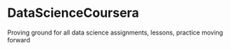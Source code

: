 # DataScienceCoursera
Proving ground for all data science assignments, lessons, practice moving forward
